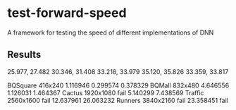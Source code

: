 # test-forward-speed
A framework for testing the speed of different implementations of DNN

Results
-------
25.977, 27.482
30.346, 31.408
33.216, 33.979
35.120, 35.826
33.359, 33.817

BQSquare 416x240   1.116946 0.299574  0.378329
BQMall   832x480   4.646556 1.126031  1.464367
Cactus   1920x1080 fail     5.140299  7.438569
Traffic  2560x1600 fail     12.637961 26.063232
Runners  3840x2160 fail     23.358451 fail
